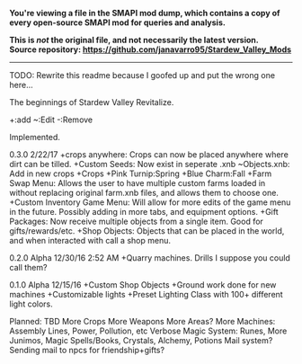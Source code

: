 **You're viewing a file in the SMAPI mod dump, which contains a copy of every open-source SMAPI mod
for queries and analysis.**

**This is _not_ the original file, and not necessarily the latest version.**  
**Source repository: https://github.com/janavarro95/Stardew_Valley_Mods**

----

TODO: Rewrite this readme because I goofed up and put the wrong one here...

The beginnings of Stardew Valley Revitalize.

+:add
~:Edit
-:Remove

Implemented.

0.3.0 2/22/17
+crops anywhere: Crops can now be placed anywhere where dirt can be tilled.
+Custom Seeds: Now exist in seperate .xnb
~Objects.xnb: Add in new crops
+Crops
  +Pink Turnip:Spring
  +Blue Charm:Fall
+Farm Swap Menu: Allows the user to have multiple custom farms loaded in without replacing original farm.xnb files, and allows them to choose one.
+Custom Inventory Game Menu: Will allow for more edits of the game menu in the future. Possibly adding in more tabs, and equipment options.
+Gift Packages: Now receive multiple objects from a single item. Good for gifts/rewards/etc.
+Shop Objects: Objects that can be placed in the world, and when interacted with call a shop menu.


0.2.0 Alpha 12/30/16 2:52 AM
+Quarry machines. Drills I suppose you could call them?

0.1.0 Alpha 12/15/16
+Custom Shop Objects
+Ground work done for new machines
+Customizable lights
+Preset Lighting Class with 100+ different light colors.

Planned:
TBD
More Crops
More Weapons
More Areas?
More Machines: Assembly Lines, Power, Pollution, etc
Verbose Magic System: Runes, More Junimos, Magic Spells/Books, Crystals, Alchemy, Potions
Mail system? Sending mail to npcs for friendship+gifts?
